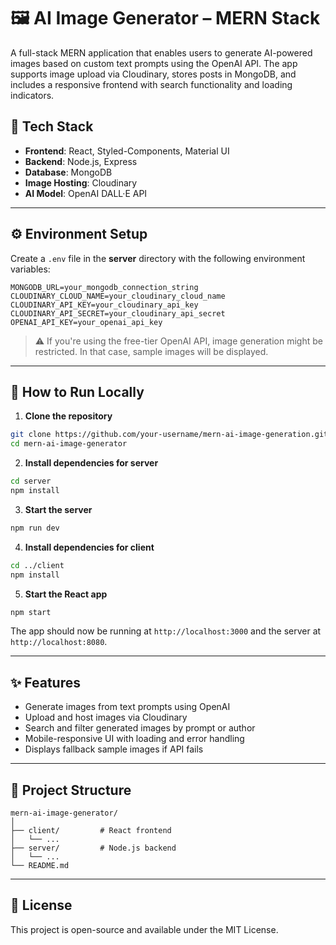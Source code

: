 # 🖼️ AI Image Generator – MERN Stack

A full-stack MERN application that enables users to generate AI-powered images based on custom text prompts using the OpenAI API. The app supports image upload via Cloudinary, stores posts in MongoDB, and includes a responsive frontend with search functionality and loading indicators.

## 🔧 Tech Stack

- **Frontend**: React, Styled-Components, Material UI
- **Backend**: Node.js, Express
- **Database**: MongoDB
- **Image Hosting**: Cloudinary
- **AI Model**: OpenAI DALL·E API

---

## ⚙️ Environment Setup

Create a `.env` file in the **server** directory with the following environment variables:

```env
MONGODB_URL=your_mongodb_connection_string
CLOUDINARY_CLOUD_NAME=your_cloudinary_cloud_name
CLOUDINARY_API_KEY=your_cloudinary_api_key
CLOUDINARY_API_SECRET=your_cloudinary_api_secret
OPENAI_API_KEY=your_openai_api_key
```

> ⚠️ If you're using the free-tier OpenAI API, image generation might be restricted. In that case, sample images will be displayed.

---

## 🚀 How to Run Locally

1. **Clone the repository**

```bash
git clone https://github.com/your-username/mern-ai-image-generation.git
cd mern-ai-image-generator
```

2. **Install dependencies for server**

```bash
cd server
npm install
```

3. **Start the server**

```bash
npm run dev
```

4. **Install dependencies for client**

```bash
cd ../client
npm install
```

5. **Start the React app**

```bash
npm start
```

The app should now be running at `http://localhost:3000` and the server at `http://localhost:8080`.

---

## ✨ Features

- Generate images from text prompts using OpenAI
- Upload and host images via Cloudinary
- Search and filter generated images by prompt or author
- Mobile-responsive UI with loading and error handling
- Displays fallback sample images if API fails

---

## 📁 Project Structure

```
mern-ai-image-generator/
│
├── client/         # React frontend
│   └── ...
├── server/         # Node.js backend
│   └── ...
└── README.md
```

---

## 📄 License

This project is open-source and available under the MIT License.
